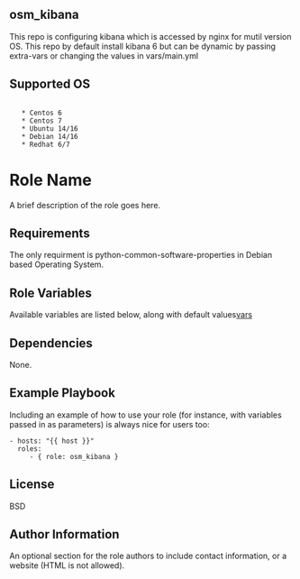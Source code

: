 osm_kibana
----------
This repo is configuring kibana which is accessed by nginx for mutil version OS. This repo by default install kibana 6 but can be dynamic by passing extra-vars or changing the values in vars/main.yml

Supported OS
------------
```This role will work on the following operating systems:

   * Centos 6
   * Centos 7
   * Ubuntu 14/16
   * Debian 14/16
   * Redhat 6/7
```

Role Name
=========

A brief description of the role goes here.

Requirements
------------
The only requirment is python-common-software-properties in Debian based Operating System.

Role Variables
--------------

Available variables are listed below, along with default values[vars](https://github.com/opstree-ansible/osm_kibana/blob/master/vars/main.yml)


Dependencies
------------

None.

Example Playbook
----------------

Including an example of how to use your role (for instance, with variables passed in as parameters) is always nice for users too:

    - hosts: "{{ host }}"
      roles:
         - { role: osm_kibana }

License
-------

BSD

Author Information
------------------

An optional section for the role authors to include contact information, or a website (HTML is not allowed).
